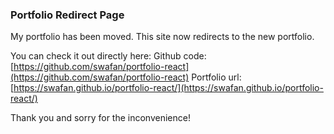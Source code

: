 ### Portfolio Redirect Page

My portfolio has been moved. This site now redirects to the new portfolio.

You can check it out directly here:
Github code: [https://github.com/swafan/portfolio-react](https://github.com/swafan/portfolio-react)
Portfolio url: [https://swafan.github.io/portfolio-react/](https://swafan.github.io/portfolio-react/)

Thank you and sorry for the inconvenience!
